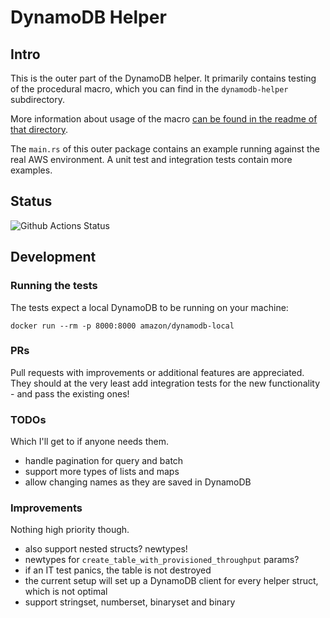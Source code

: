 # DynamoDB Helper

## Intro

This is the outer part of the DynamoDB helper. It primarily contains testing of the procedural macro, which you can find in the `dynamodb-helper` subdirectory.

More information about usage of the macro [can be found in the readme of that directory](./dynamodb-helper/README.md). 

The `main.rs` of this outer package contains an example running against the real AWS environment. A unit test and integration tests contain more examples.

## Status

![Github Actions Status](https://github.com/VanOvermeire/dynamodb-helper/actions/workflows/github-deploy.yml/badge.svg)

## Development

### Running the tests

The tests expect a local DynamoDB to be running on your machine:

```
docker run --rm -p 8000:8000 amazon/dynamodb-local
```

### PRs

Pull requests with improvements or additional features are appreciated. They should at the very least add integration tests for the new functionality - and pass the existing ones!

### TODOs

Which I'll get to if anyone needs them.

- handle pagination for query and batch
- support more types of lists and maps
- allow changing names as they are saved in DynamoDB

### Improvements

Nothing high priority though.

- also support nested structs? newtypes!
- newtypes for `create_table_with_provisioned_throughput` params?
- if an IT test panics, the table is not destroyed
- the current setup will set up a DynamoDB client for every helper struct, which is not optimal
- support stringset, numberset, binaryset and binary
